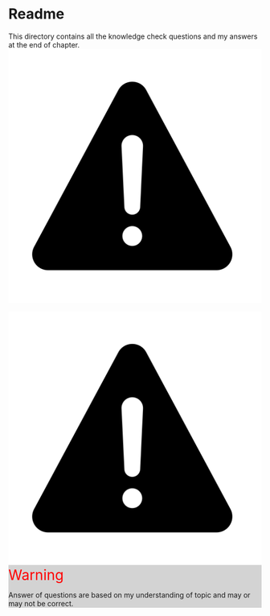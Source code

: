 # Readme 
This directory contains all the knowledge check questions and my answers at the end of chapter.
![Warning](/images/warning.svg)
<div style="background-color: lightgrey">
<img src="/images/warning.svg" alt="Warning Image">
<span style="color: red; font-size: 28px; font-width: 900">Warning</span>
<p> Answer of questions are based on my understanding of topic and may or may not be correct.</p>
</div>